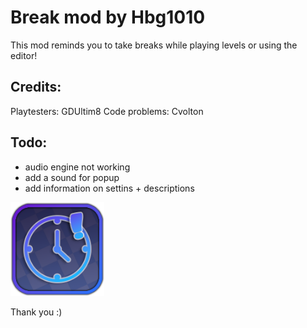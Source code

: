 # Break mod by Hbg1010

This mod reminds you to take breaks while playing levels or using the editor!

## Credits: 

Playtesters: GDUltim8
Code problems: Cvolton 

## Todo:
- audio engine not working
- add a sound for popup
- add information on settins + descriptions
<img src="logo.png" width="150" alt="the mod's logo" />

Thank you :)
